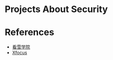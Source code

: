 # Projects About Security

# References

- [看雪学院](http://www.pediy.com/)
- [Xfocus](http://www.xfocus.net/index.html)
